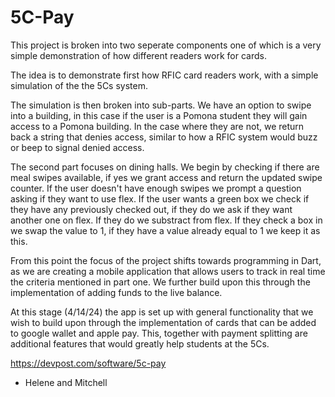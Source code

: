 # 5C-Pay

This project is broken into two seperate components one of which is a very simple demonstration of how different readers work for cards. 

The idea is to demonstrate first how RFIC card readers work, with a simple simulation of the the 5Cs system.

The simulation is then broken into sub-parts. We have an option to swipe into a building, in this case if the user
is a Pomona student they will gain access to a Pomona building. In the case where they are not, we return back a 
string that denies access, similar to how a RFIC system would buzz or beep to signal denied access. 

The second part focuses on dining halls. We begin by checking if there are meal swipes available, if yes we grant
access and return the updated swipe counter. If the user doesn't have enough swipes we prompt a question asking if 
they want to use flex. If the user wants a green box we check if they have any previously checked out, if they do 
we ask if they want another one on flex. If they do we substract from flex. If they check a box in we swap the value to 1,
if they have a value already equal to 1 we keep it as this.

From this point the focus of the project shifts towards programming in Dart, as we are creating a mobile application
that allows users to track in real time the criteria mentioned in part one. We further build upon this through the implementation of adding funds to the live balance.

At this stage (4/14/24) the app is set up with general functionality that we wish to build upon through the implementation of cards that can be added to google wallet and apple pay. This, together with payment splitting are additional features that would greatly help students at the 5Cs.

https://devpost.com/software/5c-pay 

- Helene and Mitchell

